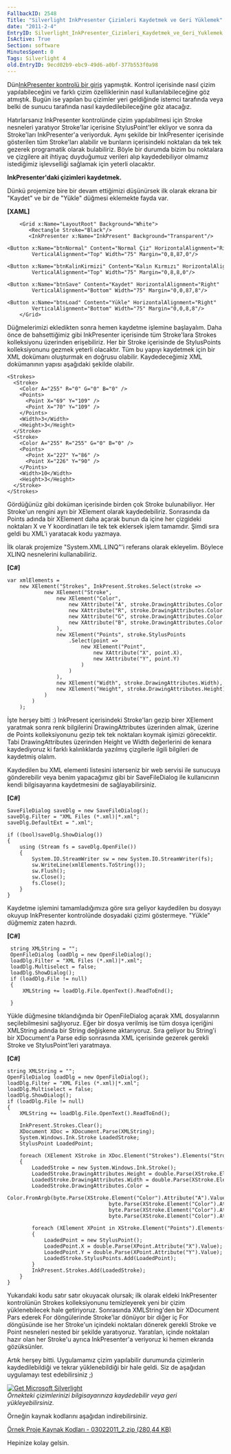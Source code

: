 ```yaml
---
FallbackID: 2548
Title: "Silverlight InkPresenter Çizimleri Kaydetmek ve Geri Yüklemek"
date: "2011-2-4"
EntryID: Silverlight_InkPresenter_Cizimleri_Kaydetmek_ve_Geri_Yuklemek
IsActive: True
Section: software
MinutesSpent: 0
Tags: Silverlight 4
old.EntryID: 9ecd02b9-ebc9-49d6-a0bf-377b553f0a98
---
```

Dün[InkPresenter kontrolü bir
giriş](http://daron.yondem.com/tr/post/e9816163-dc3a-4765-a1a4-fd62d627bf61)
yapmıştık. Kontrol içerisinde nasıl çizim yapılabileceğini ve farklı
çizim özelliklerinin nasıl kullanılabileceğine göz atmıştık. Bugün ise
yapılan bu çizimler yeri geldiğinde istemci tarafında veya belki de
sunucu tarafında nasıl kaydedilebileceğine göz atacağız.

Hatırlarsanız InkPresenter kontrolünde çizim yapılabilmesi için Stroke
nesneleri yaratıyor Stroke'lar içerisine StylusPoint'ler ekliyor ve
sonra da Stroke'ları InkPresenter'a veriyorduk. Aynı şekilde bir
InkPresenter içerisinde gösterilen tüm Stroke'ları alabilir ve bunların
içerisindeki noktaları da tek tek gezerek programatik olarak
bulabiliriz. Böyle bir durumda bizim bu noktalara ve çizgilere ait
ihtiyaç duyduğumuz verileri alıp kaydedebiliyor olmamız istediğimiz
işlevselliği sağlamak için yeterli olacaktır.

**InkPresenter'daki çizimleri kaydetmek.**

Dünkü projemize bire bir devam ettiğimizi düşünürsek ilk olarak ekrana
bir "Kaydet" ve bir de "Yükle" düğmesi eklemekte fayda var.

**[XAML]**

``` {style="font-family: Consolas; font-size: 13; color: black; background: white;"}
    <Grid x:Name="LayoutRoot" Background="White">
       <Rectangle Stroke="Black"/>
       <InkPresenter x:Name="InkPresent" Background="Transparent"/>
       <Button x:Name="btnNormal" Content="Normal Çiz" HorizontalAlignment="Right" 
        VerticalAlignment="Top" Width="75" Margin="0,8,87,0"/>
       <Button x:Name="btnKalinKirmizi" Content="Kalın Kırmızı" HorizontalAlignment="Right" 
        VerticalAlignment="Top" Width="75" Margin="0,8,8,0"/>
       <Button x:Name="btnSave" Content="Kaydet" HorizontalAlignment="Right" 
        VerticalAlignment="Bottom" Width="75" Margin="0,0,87,8"/>
       <Button x:Name="btnLoad" Content="Yükle" HorizontalAlignment="Right" 
        VerticalAlignment="Bottom" Width="75" Margin="0,0,8,8"/>
    </Grid>
```

Düğmelerimizi ekledikten sonra hemen kaydetme işlemine başlayalım. Daha
önce de bahsettiğimiz gibi InkPresenter içerisinde tüm Stroke'lara
Strokes kolleksiyonu üzerinden erişebiliriz. Her bir Stroke içerisinde
de StylusPoints kolleksiyonunu gezmek yeterli olacaktır. Tüm bu yapıyı
kaydetmek için bir XML dokümanı oluşturmak en doğrusu olabilir.
Kaydedeceğimiz XML dokümanının yapısı aşağıdaki şekilde olabilir.

``` {style="font-family: Consolas; font-size: 13; color: black; background: white; margin-left: 40px;"}
<Strokes>
  <Stroke>
    <Color A="255" R="0" G="0" B="0" />
    <Points>
      <Point X="69" Y="109" />
      <Point X="70" Y="109" />
    </Points>
    <Width>3</Width>
    <Height>3</Height>
  </Stroke>
  <Stroke>
    <Color A="255" R="255" G="0" B="0" />
    <Points>
      <Point X="227" Y="86" />
      <Point X="226" Y="90" />
    </Points>
    <Width>10</Width>
    <Height>3</Height>
  </Stroke>
</Strokes>
```

Gördüğünüz gibi doküman içerisinde birden çok Stroke bulunabiliyor. Her
Stroke'un rengini ayrı bir XElement olarak kaydedebiliriz. Sonrasında da
Points adında bir XElement daha açarak bunun da içine her çizgideki
noktaları X ve Y koordinatları ile tek tek eklersek işlem tamamdır.
Şimdi sıra geldi bu XML'i yaratacak kodu yazmaya.

İlk olarak projemize "System.XML.LINQ"'i referans olarak ekleyelim.
Böylece XLINQ nesnelerini kullanabiliriz.

**[C\#]**

``` {style="font-family: Consolas; font-size: 13; color: black; background: white; margin-left: 40px;"}
var xmlElements =
    new XElement("Strokes", InkPresent.Strokes.Select(stroke =>
            new XElement("Stroke",
                new XElement("Color",
                    new XAttribute("A", stroke.DrawingAttributes.Color.A),
                    new XAttribute("R", stroke.DrawingAttributes.Color.R),
                    new XAttribute("G", stroke.DrawingAttributes.Color.G),
                    new XAttribute("B", stroke.DrawingAttributes.Color.B)
                ),
                new XElement("Points", stroke.StylusPoints
                    .Select(point =>
                        new XElement("Point",
                            new XAttribute("X", point.X),
                            new XAttribute("Y", point.Y)
                        )
                    )
                ),
                new XElement("Width", stroke.DrawingAttributes.Width),
                new XElement("Height", stroke.DrawingAttributes.Height)
            )
        )
    );
```

İşte herşey bitti :) InkPresent içerisindeki Stroke'ları gezip birer
XElement yaratmak sonra renk bilgilerini DrawingAttributes üzerinden
almak, üzerine de Points kolleksiyonunu gezip tek tek noktaları koymak
işimizi görecektir. Tabi DrawingAttributes üzerinden Height ve Width
değerlerini de kenara kaydediyoruz ki farklı kalınlıklarda yazılmış
çizgilerle ilgili bilgileri de kaydetmiş olalım.

Kaydedilen bu XML elementi listesini isterseniz bir web servisi ile
sunucuya gönderebilir veya benim yapacağımız gibi bir SaveFileDialog ile
kullanıcının kendi bilgisayarına kaydetmesini de sağlayabilirsiniz.

**[C\#]**

``` {style="font-family: Consolas; font-size: 13; color: black; background: white; margin-left: 40px;"}
SaveFileDialog saveDlg = new SaveFileDialog();
saveDlg.Filter = "XML Files (*.xml)|*.xml";
saveDlg.DefaultExt = ".xml";
 
if ((bool)saveDlg.ShowDialog())
{
    using (Stream fs = saveDlg.OpenFile())
    {
        System.IO.StreamWriter sw = new System.IO.StreamWriter(fs);
        sw.WriteLine(xmlElements.ToString());
        sw.Flush();
        sw.Close();
        fs.Close();
    }
}
```

Kaydetme işlemini tamamladığımıza göre sıra geliyor kaydedilen bu
dosyayı okuyup InkPresenter kontrolünde dosyadaki çizimi göstermeye.
"Yükle" düğmemiz zaten hazırdı.

**[C\#]**

``` {style="font-family: Consolas; font-size: 13; color: black; background: white;"}
 string XMLString = "";
 OpenFileDialog loadDlg = new OpenFileDialog();
 loadDlg.Filter = "XML Files (*.xml)|*.xml";
 loadDlg.Multiselect = false;
 loadDlg.ShowDialog();
 if (loadDlg.File != null)
 {
     XMLString += loadDlg.File.OpenText().ReadToEnd();
 
 }
```

Yükle düğmesine tıklandığında bir OpenFileDialog açarak XML dosyalarının
seçilebilmesini sağlıyoruz. Eğer bir dosya verilmiş ise tüm dosya
içeriğini XMLString adında bir String değişkene aktarıyoruz. Sıra
geliyor bu String'i bir XDocument'a Parse edip sonrasında XML içerisinde
gezerek gerekli Stroke ve StylusPoint'leri yaratmaya.

**[C\#]**

``` {style="font-family: Consolas; font-size: 13; color: black; background: white;"}
string XMLString = "";
OpenFileDialog loadDlg = new OpenFileDialog();
loadDlg.Filter = "XML Files (*.xml)|*.xml";
loadDlg.Multiselect = false;
loadDlg.ShowDialog();
if (loadDlg.File != null)
{
    XMLString += loadDlg.File.OpenText().ReadToEnd();
 
    InkPresent.Strokes.Clear();
    XDocument XDoc = XDocument.Parse(XMLString);
    System.Windows.Ink.Stroke LoadedStroke;
    StylusPoint LoadedPoint;
 
    foreach (XElement XStroke in XDoc.Element("Strokes").Elements("Stroke"))
    {
        LoadedStroke = new System.Windows.Ink.Stroke();
        LoadedStroke.DrawingAttributes.Height = double.Parse(XStroke.Element("Height").Value);
        LoadedStroke.DrawingAttributes.Width = double.Parse(XStroke.Element("Width").Value);
        LoadedStroke.DrawingAttributes.Color = 
        Color.FromArgb(byte.Parse(XStroke.Element("Color").Attribute("A").Value),
                                 byte.Parse(XStroke.Element("Color").Attribute("R").Value),
                                 byte.Parse(XStroke.Element("Color").Attribute("G").Value),
                                 byte.Parse(XStroke.Element("Color").Attribute("B").Value));
 
        foreach (XElement XPoint in XStroke.Element("Points").Elements("Point"))
        {
            LoadedPoint = new StylusPoint();
            LoadedPoint.X = double.Parse(XPoint.Attribute("X").Value);
            LoadedPoint.Y = double.Parse(XPoint.Attribute("Y").Value);
            LoadedStroke.StylusPoints.Add(LoadedPoint);
        }
        InkPresent.Strokes.Add(LoadedStroke);
    }
}
```

Yukarıdaki kodu satır satır okuyacak olursak; ilk olarak eldeki
InkPresenter kontrolünün Strokes kolleksiyonunu temizleyerek yeni bir
çizim yüklenebilecek hale getiriyoruz. Sonrasında XMLString'den bir
XDocument Pars ederek For döngülerinde Stroke'lar dönüyor bir diğer iç
For döngüsünde ise her Stroke'un içindeki noktaları dönerek gerekli
Stroke ve Point nesneleri nested bir şekilde yaratıyoruz. Yaratılan,
içinde noktaları hazır olan her Stroke'u ayrıca InkPresenter'a veriyoruz
ki hemen ekranda gözüksünler.

Artık herşey bitti. Uygulamamız çizim yapılabilir durumunda çizimlerin
kaydedilebildiği ve tekrar yüklenebildiği bir hale geldi. Siz de
aşağıdan uygulamayı test edebilirsiniz ;)

[![Get Microsoft
Silverlight](http://go.microsoft.com/fwlink/?LinkId=161376)](http://go.microsoft.com/fwlink/?LinkID=149156&v=4.0.50826.0)\
*Örnekteki çizimlerinizi bilgisayarınıza kaydedebilir veya geri
yükleyebilirsiniz.*

Örneğin kaynak kodlarını aşağıdan indirebilirsiniz.

[Örnek Proje Kaynak Kodları - 03022011\_2.zip (280,44
KB)](media/Silverlight_InkPresenter_Cizimleri_Kaydetmek_ve_Geri_Yuklemek/03022011_2.zip)

Hepinize kolay gelsin.


